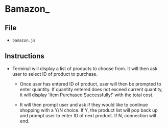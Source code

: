 # Bamazon_

## File

* `bamazon.js`

## Instructions

* Terminal will display a list of products to choose from. It will then ask user to select ID of product to purchase. 

    * Once user has entered ID of product, user will then be prompted to enter quantity. If quantity entered does not exceed current quantity, it will display 'Item Purchased Successfully!' with the total cost. 

    * It will then prompt user and ask if they would like to continue shopping with a Y/N choice. If Y, the product list will pop back up and prompt user to enter ID of next product. If N, connection will end.